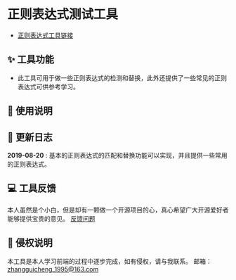 # 正则表达式测试工具 
- [正则表达式工具链接](https://happycoding1024.github.io/FrontendLearningTool/src/regulationExpression.html)

## ✨ 工具功能
- 此工具可用于做一些正则表达式的检测和替换，此外还提供了一些常见的正则表达式可供参考学习。

## 📖 使用说明


## 🔔 更新日志
**2019-08-20** : 基本的正则表达式的匹配和替换功能可以实现，并且提供一些常用的正则表达式。

## 💻 工具反馈
本人虽然是个小白，但是却有一颗做一个开源项目的心，真心希望广大开源爱好者能够提供宝贵的意见。
[反馈问题](https://happycoding1024.github.io/FrontendLearningTool/Issues)

## 📜 侵权说明 
本工具是本人学习前端的过程中逐步完成，如有侵权，请与我联系。
邮箱：zhangguicheng_1995@163.com
